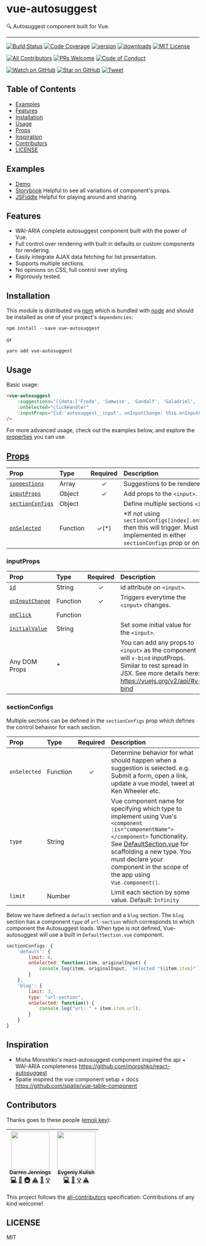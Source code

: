 <div>
<h1>vue-autosuggest</h1>

<p>🔍 Autosuggest component built for Vue.</a></p>
</div>

<hr />

[![Build Status][build-badge]][build]
[![Code Coverage][coverage-badge]][coverage]
[![version][version-badge]][package]
[![downloads][downloads-badge]][npmtrends]
[![MIT License][license-badge]][LICENSE]

[![All Contributors](https://img.shields.io/badge/all_contributors-2-orange.svg?style=flat-square)](#contributors)
[![PRs Welcome][prs-badge]][prs]
[![Code of Conduct][coc-badge]][coc]

[![Watch on GitHub][github-watch-badge]][github-watch]
[![Star on GitHub][github-star-badge]][github-star]
[![Tweet][twitter-badge]][twitter]

## Table of Contents

<!-- START doctoc generated TOC please keep comment here to allow auto update -->
<!-- DON'T EDIT THIS SECTION. It'll update automatically -->

- [Examples](#examples)
- [Features](#features)
- [Installation](#installation)
- [Usage](#usage)
- [Props](#props)
- [Inspiration](#inspiration)
- [Contributors](#contributors)
- [LICENSE](#license)
<!-- END doctoc generated TOC please keep comment here to allow auto update -->

## Examples
- <a href="https://educents.github.io/vue-autosuggest">Demo</a>
- <a href="https://educents.github.io/vue-autosuggest/storybook">Storybook</a> Helpful to see all variations of component's props.<br/>
- <a href="https://jsfiddle.net/darrenjennings/dugbvezs/">JSFiddle</a> Helpful for playing around and sharing.

## Features
* WAI-ARIA complete autosuggest component built with the power of Vue.
* Full control over rendering with built in defaults or custom components for rendering.
* Easily integrate AJAX data fetching for list presentation.
* Supports multiple sections.
* No opinions on CSS, full control over styling.
* Rigorously tested.

## Installation

This module is distributed via [npm][npm] which is bundled with [node][node] and
should be installed as one of your project's `dependencies`:

```
npm install --save vue-autosuggest
```
or

```
yarn add vue-autosuggest
```

## Usage
Basic usage:
```html
<vue-autosuggest 
    :suggestions="[{data:['Frodo', 'Samwise', 'Gandalf', 'Galadriel', 'Faramir', 'Éowyn']}]"
    :onSelected="clickHandler"
    :inputProps="{id:'autosuggest__input', onInputChange: this.onInputChange, placeholder:'Do you feel lucky, punk?'}"
/>
```

For more advanced usage, check out the examples below, and explore the <a href="#props">properties</a> you can use.


## [Props](#props)
| Prop | Type | Required | Description |
| :--- | :--- | :---: | :--- |
| [`suggestions`](#suggestionsProp) | Array | ✓ | Suggestions to be rendered. |
| [`inputProps`](#inputPropsTable) | Object | ✓ | Add props to the `<input>`.|
| [`sectionConfigs`](#sectionConfigsProp) | Object | | Define multiple sections `<input>`.|
| [`onSelected`](#) | Function | ✓(*) | *If not using `sectionConfigs[index].onSelected()` then this will trigger. Must be implemented in either `sectionConfigs` prop or on root prop.|

<a name="inputPropsTable"></a>
### inputProps
| Prop | Type | Required | Description |
| :--- | :--- | :---: | :--- |
| [`id`](#inputPropsTable) | String | ✓ | id attribute on `<input>`.|
| [`onInputChange`](#) | Function | ✓ | Triggers everytime the `<input>` changes.|
| [`onClick`](#) | Function |  | |
| [`initialValue`](#) | String | | Set some initial value for the `<input>`.|
| Any DOM Props | * |  | You can add any props to `<input>` as the component will `v-bind` inputProps. Similar to rest spread in JSX. See more details here: https://vuejs.org/v2/api/#v-bind |

<a name="sectionConfigsProp"></a>
### sectionConfigs
Multiple sections can be defined in the `sectionConfigs` prop which defines the control behavior for each section. 

| Prop | Type | Required | Description |
| :--- | :--- | :---: | :--- |
| `onSelected` | Function | ✓ | Determine behavior for what should happen when a suggestion is selected. e.g. Submit a form, open a link, update a vue model, tweet at Ken Wheeler etc.|
| `type` | String |  | Vue component name for specifying which type to implement using Vue's `<component :is="componentName"></component>` functionality. See [DefaultSection.vue](https://github.com/Educents/vue-autosuggest/blob/master/src/parts/DefaultSection.vue) for scaffolding a new type. You must declare your component in the scope of the app using `Vue.component()`.|
| `limit` | Number |  | Limit each section by some value. Default: `Infinity`|

Below we have defined a `default` section and a `blog` section. The `blog` section has a component `type` of `url-section` which corresponds to which component the Autosuggest loads. When type is not defined, Vue-autosuggest will use a built in `DefaultSection.vue` component. 
```js
sectionConfigs: {
    'default': {
        limit: 6,
        onSelected: function(item, originalInput) {
            console.log(item, originalInput, `Selected "${item.item}"`);
        }
    },
    'blog': {
        limit: 3,
        type: "url-section",
        onSelected: function() {
            console.log("url: " + item.item.url);
        }
    }
}
```


## Inspiration

- Misha Moroshko's react-autosuggest component inspired the api + WAI-ARIA completeness https://github.com/moroshko/react-autosuggest
- Spatie inspired the vue component setup + docs https://github.com/spatie/vue-table-component

## Contributors

Thanks goes to these people ([emoji key][emojis]):

<!-- ALL-CONTRIBUTORS-LIST:START - Do not remove or modify this section -->
| [<img src="https://avatars.githubusercontent.com/u/5770711?v=4" width="100px;"/><br /><sub><b>Darren Jennings</b></sub>](https://darrenjennings.github.io)<br />[💻](https://github.com/Educents/vue-autosuggest/commits?author=darrenjennings "Code") [📖](https://github.com/Educents/vue-autosuggest/commits?author=darrenjennings "Documentation") [🚇](#infra-darrenjennings "Infrastructure (Hosting, Build-Tools, etc)") [⚠️](https://github.com/Educents/vue-autosuggest/commits?author=darrenjennings "Tests") [🎨](#design-darrenjennings "Design") [💡](#example-darrenjennings "Examples") | [<img src="https://avatars2.githubusercontent.com/u/411772?v=4" width="100px;"/><br /><sub><b>Evgeniy Kulish</b></sub>](https://github.com/ekulish)<br />[💻](https://github.com/Educents/vue-autosuggest/commits?author=ekulish "Code") [🎨](#design-ekulish "Design") [💡](#example-ekulish "Examples") [⚠️](https://github.com/Educents/vue-autosuggest/commits?author=ekulish "Tests") |
| :---: | :---: |
<!-- ALL-CONTRIBUTORS-LIST:END -->

This project follows the [all-contributors][all-contributors] specification.
Contributions of any kind welcome!

## LICENSE

MIT

[npm]: https://www.npmjs.com/
[node]: https://nodejs.org
[build-badge]: https://img.shields.io/travis/Educents/vue-autosuggest.svg?style=flat-square
[build]: https://travis-ci.org/Educents/vue-autosuggest
[coverage-badge]: https://img.shields.io/codecov/c/github/Educents/vue-autosuggest.svg?style=flat-square
[coverage]: https://codecov.io/github/Educents/vue-autosuggest
[version-badge]: https://img.shields.io/npm/v/vue-autosuggest.svg?style=flat-square
[package]: https://www.npmjs.com/package/vue-autosuggest
[downloads-badge]: https://img.shields.io/npm/dm/vue-autosuggest.svg?style=flat-square
[npmtrends]: http://www.npmtrends.com/vue-autosuggest
[license-badge]: https://img.shields.io/npm/l/vue-autosuggest.svg?style=flat-square
[license]: https://github.com/Educents/vue-autosuggest/blob/master/LICENSE
[prs-badge]: https://img.shields.io/badge/PRs-welcome-brightgreen.svg?style=flat-square
[prs]: http://makeapullrequest.com
[coc-badge]: https://img.shields.io/badge/code%20of-conduct-ff69b4.svg?style=flat-square
[coc]: https://github.com/Educents/vue-autosuggest/blob/master/other/CODE_OF_CONDUCT.md
[github-watch-badge]: https://img.shields.io/github/watchers/Educents/vue-autosuggest.svg?style=social
[github-watch]: https://github.com/Educents/vue-autosuggest/watchers
[github-star-badge]: https://img.shields.io/github/stars/Educents/vue-autosuggest.svg?style=social
[github-star]: https://github.com/Educents/vue-autosuggest/stargazers
[twitter]: https://twitter.com/intent/tweet?text=Check%20out%20vue-autosuggest%20by%20%40educents%20https%3A%2F%2Fgithub.com%2Feducents%2Fvue-autosuggest%20%F0%9F%91%8D
[twitter-badge]: https://img.shields.io/twitter/url/https/github.com/Educents/vue-autosuggest.svg?style=social
[emojis]: https://github.com/kentcdodds/all-contributors#emoji-key
[all-contributors]: https://github.com/kentcdodds/all-contributors
<!-- [donate-badge]: https://img.shields.io/badge/$-support-green.svg?style=flat-square -->
